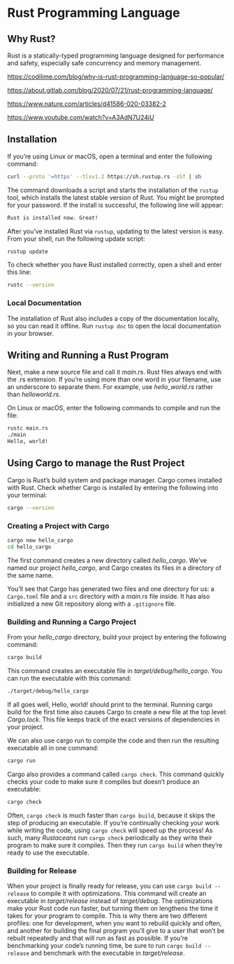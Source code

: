 # Rust Programming Language

## Why Rust?

Rust is a statically-typed programming language designed for performance and safety, especially safe concurrency and memory management.

https://codilime.com/blog/why-is-rust-programming-language-so-popular/

https://about.gitlab.com/blog/2020/07/21/rust-programming-language/

https://www.nature.com/articles/d41586-020-03382-2

https://www.youtube.com/watch?v=A3AdN7U24iU

## Installation

If you’re using Linux or macOS, open a terminal and enter the following command:

```bash
curl --proto '=https' --tlsv1.2 https://sh.rustup.rs -sSf | sh
```

The command downloads a script and starts the installation of the `rustup` tool, which installs the latest stable version of Rust. You might be prompted for your password. If the install is successful, the following line will appear:

```bash
Rust is installed now. Great!
```

After you’ve installed Rust via `rustup`, updating to the latest version is easy. From your shell, run the following update script:

```bash
rustup update
```

To check whether you have Rust installed correctly, open a shell and enter this line:

```bash
rustc --version
```

### Local Documentation

The installation of Rust also includes a copy of the documentation locally, so you can read it offline. Run `rustup doc` to open the local documentation in your browser.

## Writing and Running a Rust Program

Next, make a new source file and call it _main.rs_. Rust files always end with the .rs extension. If you’re using more than one word in your filename, use an underscore to separate them. For example, use _hello_world.rs_ rather than _helloworld.rs_.

On Linux or macOS, enter the following commands to compile and run the file:

```bash
rustc main.rs
./main
Hello, world!
```

## Using Cargo to manage the Rust Project

Cargo is Rust’s build system and package manager. Cargo comes installed with Rust. Check whether Cargo is installed by entering the following into your terminal:

```bash
cargo --version
```

### Creating a Project with Cargo

```bash
cargo new hello_cargo
cd hello_cargo
```

The first command creates a new directory called _hello_cargo_. We’ve named our project _hello_cargo_, and Cargo creates its files in a directory of the same name.

You’ll see that Cargo has generated two files and one directory for us: a `Cargo.toml` file and a `src` directory with a _main.rs_ file inside. It has also initialized a new Git repository along with a `.gitignore` file.

### Building and Running a Cargo Project

From your _hello_cargo_ directory, build your project by entering the following command:

```bash
cargo build
```

This command creates an executable file in _target/debug/hello_cargo_.
You can run the executable with this command:

```bash
./target/debug/hello_cargo
```

If all goes well, Hello, world! should print to the terminal. Running cargo build for the first time also causes Cargo to create a new file at the top level: _Cargo.lock_. This file keeps track of the exact versions of dependencies in your project.

We can also use cargo run to compile the code and then run the resulting executable all in one command:

```bash
cargo run
```

Cargo also provides a command called `cargo check`. This command quickly checks your code to make sure it compiles but doesn’t produce an executable:

```bash
cargo check
```

Often, `cargo check` is much faster than `cargo build`, because it skips the step of producing an executable. If you’re continually checking your work while writing the code, using `cargo check` will speed up the process! As such, many _Rustaceans_ run `cargo check` periodically as they write their program to make sure it compiles. Then they run `cargo build` when they’re ready to use the executable.

### Building for Release

When your project is finally ready for release, you can use `cargo build --release` to compile it with optimizations. This command will create an executable in _target/release_ instead of _target/debug_. The optimizations make your Rust code run faster, but turning them on lengthens the time it takes for your program to compile. This is why there are two different profiles: one for development, when you want to rebuild quickly and often, and another for building the final program you’ll give to a user that won’t be rebuilt repeatedly and that will run as fast as possible. If you’re benchmarking your code’s running time, be sure to run `cargo build --release` and benchmark with the executable in _target/release_.
